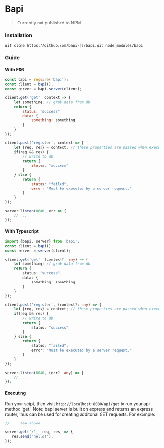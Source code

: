 # Bapi
> Currently not published to NPM

### Installation
```
git clone https://github.com/bapi-js/bapi.git node_modules/bapi
```

### Guide
#### With ES6
```js
const bapi = require('bapi');
const client = bapi();
const server = bapi.server(client);

client.get('get', context => {
    let something; // grab data from db
    return {
        status: "success",
        data: {
            something: something
        }
    }
});

client.post('register', context => {
    let {req, res} = context; // these properties are passed when executed thru bapi-server
    if(req && res) {
        // write to db
        return {
            status: "success"
        }
    } else {
        return {
            status: "failed",
            error: "Must be executed by a server request."
        }
    }
});

server.listen(8080, err => {
    // ...
});
```

#### With Typescript
```ts
import {bapi, server} from 'bapi';
const client = bapi();
const server = server(client);

client.get('get', (context?: any) => {
    let something; // grab data from db
    return {
        status: "success",
        data: {
            something: something
        }
    }
});

client.post('register', (context?: any) => {
    let {req, res} = context; // these properties are passed when executed thru bapi-server
    if(req && res) {
        // write to db
        return {
            status: "success"
        }
    } else {
        return {
            status: "failed",
            error: "Must be executed by a server request."
        }
    }
});

server.listen(8080, (err?: any) => {
    // ...
});
```

#### Executing
Run your scipt, then visit `http://localhost:8080/api/get` to run your api method 'get.' Note: bapi server is built on express and returns an express router, thus can be used for creating additonal GET requests. For example:

```js
// ... see above

server.get('/', (req, res) => {
   res.send("hello!"); 
});
```